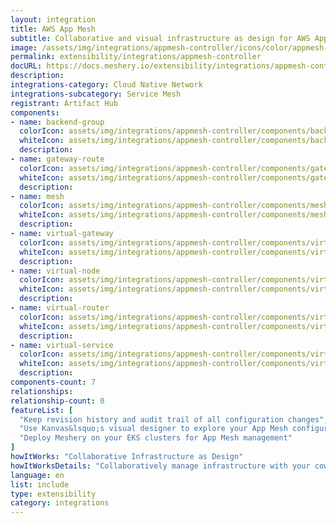```yaml
---
layout: integration
title: AWS App Mesh
subtitle: Collaborative and visual infrastructure as design for AWS App Mesh
image: /assets/img/integrations/appmesh-controller/icons/color/appmesh-controller-color.svg
permalink: extensibility/integrations/appmesh-controller
docURL: https://docs.meshery.io/extensibility/integrations/appmesh-controller
description: 
integrations-category: Cloud Native Network
integrations-subcategory: Service Mesh
registrant: Artifact Hub
components: 
- name: backend-group
  colorIcon: assets/img/integrations/appmesh-controller/components/backend-group/icons/color/backend-group-color.svg
  whiteIcon: assets/img/integrations/appmesh-controller/components/backend-group/icons/white/backend-group-white.svg
  description: 
- name: gateway-route
  colorIcon: assets/img/integrations/appmesh-controller/components/gateway-route/icons/color/gateway-route-color.svg
  whiteIcon: assets/img/integrations/appmesh-controller/components/gateway-route/icons/white/gateway-route-white.svg
  description: 
- name: mesh
  colorIcon: assets/img/integrations/appmesh-controller/components/mesh/icons/color/mesh-color.svg
  whiteIcon: assets/img/integrations/appmesh-controller/components/mesh/icons/white/mesh-white.svg
  description: 
- name: virtual-gateway
  colorIcon: assets/img/integrations/appmesh-controller/components/virtual-gateway/icons/color/virtual-gateway-color.svg
  whiteIcon: assets/img/integrations/appmesh-controller/components/virtual-gateway/icons/white/virtual-gateway-white.svg
  description: 
- name: virtual-node
  colorIcon: assets/img/integrations/appmesh-controller/components/virtual-node/icons/color/virtual-node-color.svg
  whiteIcon: assets/img/integrations/appmesh-controller/components/virtual-node/icons/white/virtual-node-white.svg
  description: 
- name: virtual-router
  colorIcon: assets/img/integrations/appmesh-controller/components/virtual-router/icons/color/virtual-router-color.svg
  whiteIcon: assets/img/integrations/appmesh-controller/components/virtual-router/icons/white/virtual-router-white.svg
  description: 
- name: virtual-service
  colorIcon: assets/img/integrations/appmesh-controller/components/virtual-service/icons/color/virtual-service-color.svg
  whiteIcon: assets/img/integrations/appmesh-controller/components/virtual-service/icons/white/virtual-service-white.svg
  description: 
components-count: 7
relationships: 
relationship-count: 0
featureList: [
  "Keep revision history and audit trail of all configuration changes",
  "Use Kanvas&lsquo;s visual designer to explore your App Mesh configuration",
  "Deploy Meshery on your EKS clusters for App Mesh management"
]
howItWorks: "Collaborative Infrastructure as Design"
howItWorksDetails: "Collaboratively manage infrastructure with your coworkers synchronously sharing the same designs."
language: en
list: include
type: extensibility
category: integrations
---
```

